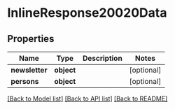 # InlineResponse20020Data

## Properties
Name | Type | Description | Notes
------------ | ------------- | ------------- | -------------
**newsletter** | **object** |  | [optional] 
**persons** | **object** |  | [optional] 

[[Back to Model list]](../../README.md#documentation-for-models) [[Back to API list]](../../README.md#documentation-for-api-endpoints) [[Back to README]](../../README.md)

